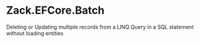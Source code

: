 # Zack.EFCore.Batch
 Deleting or Updating multiple records from a LINQ Query in a SQL statement without loading entities
